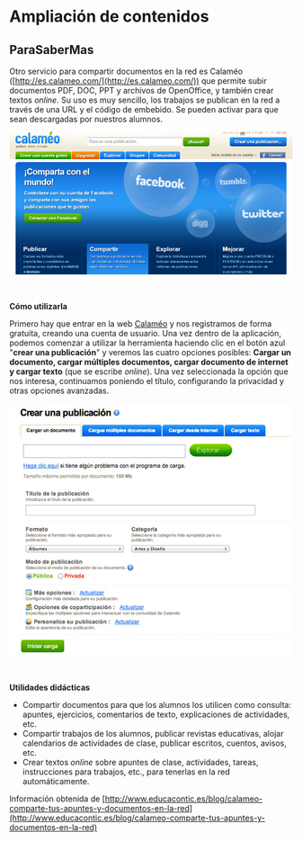 # Ampliación de contenidos

## ParaSaberMas

Otro servicio para compartir documentos en la red es Calaméo ([http://es.calameo.com/](http://es.calameo.com/)) que permite subir documentos PDF, DOC, PPT y archivos de OpenOffice, y también crear textos _online_. Su uso es muy sencillo, los trabajos se publican en la red a través de una URL y el código de embebido. Se pueden activar para que sean descargadas por nuestros alumnos.


![Página de inicio de Calaméo](img/Calameo.png "Página de inicio de Calaméo")


 

**Cómo utilizarla**

Primero hay que entrar en la web [Calaméo](http://es.calameo.com/) y nos registramos de forma gratuita, creando una cuenta de usuario. Una vez dentro de la aplicación, podemos comenzar a utilizar la herramienta haciendo clic en el botón azul "**crear una publicación**" y veremos las cuatro opciones posibles: **Cargar un documento, cargar múltiples documentos, cargar documento de internet y cargar texto** (que se escribe _online_). Una vez seleccionada la opción que nos interesa, continuamos poniendo el título, configurando la privacidad y otras opciones avanzadas.


**![Crear una publicación en Calaméo](img/calameo-escritorio.jpg "Crear una publicación en Calaméo")**


 

**Utilidades didácticas**

*   Compartir documentos para que los alumnos los utilicen como consulta: apuntes, ejercicios, comentarios de texto, explicaciones de actividades, etc.
*   Compartir trabajos de los alumnos, publicar revistas educativas, alojar calendarios de actividades de clase, publicar escritos, cuentos, avisos, etc. 
*   Crear textos _online_ sobre apuntes de clase, actividades, tareas, instrucciones para trabajos, etc., para tenerlas en la red automáticamente.

Información obtenida de [http://www.educacontic.es/blog/calameo-comparte-tus-apuntes-y-documentos-en-la-red](http://www.educacontic.es/blog/calameo-comparte-tus-apuntes-y-documentos-en-la-red)

